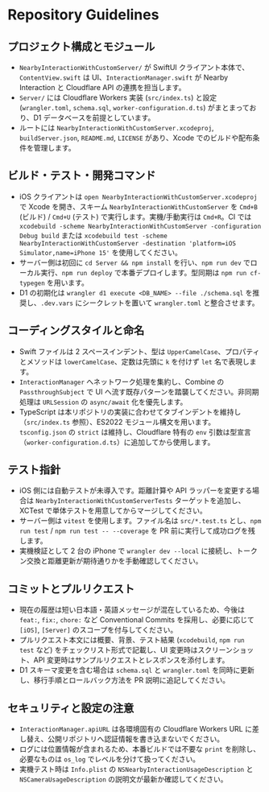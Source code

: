 # Repository Guidelines

## プロジェクト構成とモジュール

- `NearbyInteractionWithCustomServer/` が SwiftUI クライアント本体で、`ContentView.swift` は UI、`InteractionManager.swift` が Nearby Interaction と Cloudflare API の連携を担当します。
- `Server/` には Cloudflare Workers 実装 (`src/index.ts`) と設定 (`wrangler.toml`, `schema.sql`, `worker-configuration.d.ts`) がまとまっており、D1 データベースを前提としています。
- ルートには `NearbyInteractionWithCustomServer.xcodeproj`, `buildServer.json`, `README.md`, `LICENSE` があり、Xcode でのビルドや配布条件を管理します。

## ビルド・テスト・開発コマンド

- iOS クライアントは `open NearbyInteractionWithCustomServer.xcodeproj` で Xcode を開き、スキーム `NearbyInteractionWithCustomServer` を `Cmd+B` (ビルド) / `Cmd+U` (テスト) で実行します。実機/手動実行は `Cmd+R`。CI では `xcodebuild -scheme NearbyInteractionWithCustomServer -configuration Debug build` または `xcodebuild test -scheme NearbyInteractionWithCustomServer -destination 'platform=iOS Simulator,name=iPhone 15'` を使用してください。
- サーバー側は初回に `cd Server && npm install` を行い、`npm run dev` でローカル実行、`npm run deploy` で本番デプロイします。型同期は `npm run cf-typegen` を用います。
- D1 の初期化は `wrangler d1 execute <DB_NAME> --file ./schema.sql` を推奨し、`.dev.vars` にシークレットを置いて `wrangler.toml` と整合させます。

## コーディングスタイルと命名

- Swift ファイルは 2 スペースインデント、型は `UpperCamelCase`、プロパティとメソッドは `lowerCamelCase`、定数は先頭に `k` を付けず `let` 名で表現します。
- `InteractionManager` へネットワーク処理を集約し、Combine の `PassthroughSubject` で UI へ流す既存パターンを踏襲してください。非同期処理は `URLSession` の `async/await` 化を優先します。
- TypeScript は本リポジトリの実装に合わせてタブインデントを維持し（`src/index.ts` 参照）、ES2022 モジュール構文を用います。`tsconfig.json` の `strict` は維持し、Cloudflare 特有の `env` 引数は型宣言（`worker-configuration.d.ts`）に追加してから使用します。

## テスト指針

- iOS 側には自動テストが未導入です。距離計算や API ラッパーを変更する場合は `NearbyInteractionWithCustomServerTests` ターゲットを追加し、XCTest で単体テストを用意してからマージしてください。
- サーバー側は `vitest` を使用します。ファイル名は `src/*.test.ts` とし、`npm run test` / `npm run test -- --coverage` を PR 前に実行して成功ログを残します。
- 実機検証として 2 台の iPhone で `wrangler dev --local` に接続し、トークン交換と距離更新が期待通りかを手動確認してください。

## コミットとプルリクエスト

- 現在の履歴は短い日本語・英語メッセージが混在しているため、今後は `feat:`, `fix:`, `chore:` など Conventional Commits を採用し、必要に応じて `[iOS]`, `[Server]` のスコープを付与してください。
- プルリクエスト本文には概要、背景、テスト結果 (`xcodebuild`, `npm run test` など) をチェックリスト形式で記載し、UI 変更時はスクリーンショット、API 変更時はサンプルリクエストとレスポンスを添付します。
- D1 スキーマ変更を含む場合は `schema.sql` と `wrangler.toml` を同時に更新し、移行手順とロールバック方法を PR 説明に追記してください。

## セキュリティと設定の注意

- `InteractionManager.apiURL` は各環境固有の Cloudflare Workers URL に差し替え、公開リポジトリへ認証情報を書き込まないでください。
- ログには位置情報が含まれるため、本番ビルドでは不要な `print` を削除し、必要なものは `os_log` でレベルを分けて扱ってください。
- 実機テスト時は `Info.plist` の `NSNearbyInteractionUsageDescription` と `NSCameraUsageDescription` の説明文が最新か確認してください。
